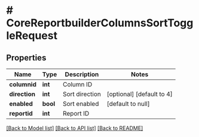 # # CoreReportbuilderColumnsSortToggleRequest

## Properties

Name | Type | Description | Notes
------------ | ------------- | ------------- | -------------
**columnid** | **int** | Column ID |
**direction** | **int** | Sort direction | [optional] [default to 4]
**enabled** | **bool** | Sort enabled | [default to null]
**reportid** | **int** | Report ID |

[[Back to Model list]](../../README.md#models) [[Back to API list]](../../README.md#endpoints) [[Back to README]](../../README.md)
